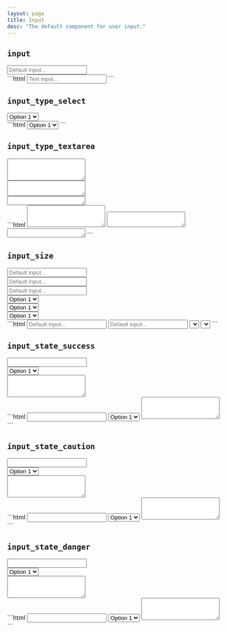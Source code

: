 ```yaml
---
layout: page
title: Input
desc: "The default component for user input."
---
```


## `input`

<div class="demo grid grid_md">
  <div class="grid__item">
  <div class="demo__render">
    <input class="input" placeholder="Default input..." type="text" />
  </div>
  </div>
  <div class="grid__item size_6">
  <div class="demo__code" markdown="1">
```html
<input class="input" placeholder="Text input..." type="text" />
```
  </div>
  </div>
</div>

## `input_type_select`

<div class="demo grid grid_md">
  <div class="grid__item">
  <div class="demo__render">
    <select class="input input_type_select">
      <option>Option 1</option>
      <option>Option 2</option>
      <option>Option 3</option>
    </select>
  </div>
  </div>
  <div class="grid__item size_6">
  <div class="demo__code" markdown="1">
```html
<select class="input input_type_select">
  <option>Option 1</option>
  <option>Option 2</option>
  <option>Option 3</option>
</select>
```
  </div>
  </div>
</div>

## `input_type_textarea`

<div class="demo grid grid_md">
  <div class="grid__item">
  <div class="demo__render spacing">
    <div class="demo__group">
      <textarea class="input input_type_textarea" rows="3"></textarea>
    </div>
    <div class="demo__group">
      <textarea class="input input_type_textarea" rows="2"></textarea>
    </div>
    <div class="demo__group">
      <textarea class="input input_type_textarea" rows="1"></textarea>
    </div>
  </div>
  </div>
  <div class="grid__item size_6">
  <div class="demo__code" markdown="1">
```html
<textarea class="input input_type_textarea" rows="3"></textarea>
<textarea class="input input_type_textarea" rows="2"></textarea>
<textarea class="input input_type_textarea" rows="1"></textarea>
```
  </div>
  </div>
</div>

## `input_size`

<div class="demo grid grid_md">
  <div class="grid__item">
  <div class="demo__render spacing">
    <div class="demo__group">
      <input class="input input_size_sm" placeholder="Default input..." type="text" />
    </div>
    <div class="demo__group">
      <input class="input" placeholder="Default input..." type="text" />
    </div>
    <div class="demo__group">
      <input class="input input_size_lg" placeholder="Default input..." type="text" />
    </div>
    <div class="demo__group">
      <select class="input input_type_select input_size_sm">
        <option>Option 1</option>
        <option>Option 2</option>
        <option>Option 3</option>
      </select>
    </div>
    <div class="demo__group">
      <select class="input input_type_select">
        <option>Option 1</option>
        <option>Option 2</option>
        <option>Option 3</option>
      </select>
    </div>
    <div class="demo__group">
      <select class="input input_type_select input_size_lg">
        <option>Option 1</option>
        <option>Option 2</option>
        <option>Option 3</option>
      </select>
    </div>
  </div>
  </div>
  <div class="grid__item size_6">
  <div class="demo__code" markdown="1">
```html
<input class="input input_size_sm" placeholder="Default input..." type="text" />
<input class="input input_size_lg" placeholder="Default input..." type="text" />
<select class="input input_type_select input_size_sm">...</select>
<select class="input input_type_select input_size_lg">...</select>
```
  </div>
  </div>
</div>

## `input_state_success`

<div class="demo grid grid_md">
  <div class="grid__item">
  <div class="demo__render spacing">
    <div class="demo__group">
      <input class="input input_state_success" type="text" />
    </div>
    <div class="demo__group">
      <select class="input input_state_success input_type_select">
        <option>Option 1</option>
        <option>Option 2</option>
        <option>Option 3</option>
      </select>
    </div>
    <div class="demo__group">
      <textarea class="input input_state_success input_type_textarea" rows="3"></textarea>
    </div>
  </div>
  </div>
  <div class="grid__item size_6">
  <div class="demo__code" markdown="1">
```html
<input class="input input_state_success" type="text" />
<select class="input input_state_success input_type_select">
  <option>Option 1</option>
  <option>Option 2</option>
  <option>Option 3</option>
</select>
<textarea class="input input_state_success input_type_textarea" rows="3"></textarea>
```
  </div>
  </div>
</div>

## `input_state_caution`

<div class="demo grid grid_md">
  <div class="grid__item">
  <div class="demo__render spacing">
    <div class="demo__group">
      <input class="input input_state_caution" type="text" />
    </div>
    <div class="demo__group">
      <select class="input input_state_caution input_type_select">
        <option>Option 1</option>
        <option>Option 2</option>
        <option>Option 3</option>
      </select>
    </div>
    <div class="demo__group">
      <textarea class="input input_state_caution input_type_textarea" rows="3"></textarea>
    </div>
  </div>
  </div>
  <div class="grid__item size_6">
  <div class="demo__code" markdown="1">
```html
<input class="input input_state_caution" type="text" />
<select class="input input_state_caution input_type_select">
  <option>Option 1</option>
  <option>Option 2</option>
  <option>Option 3</option>
</select>
<textarea class="input input_state_caution input_type_textarea" rows="3"></textarea>
```
  </div>
  </div>
</div>

## `input_state_danger`

<div class="demo grid grid_md">
  <div class="grid__item">
  <div class="demo__render spacing">
    <div class="demo__group">
      <input class="input input_state_danger" type="text" />
    </div>
    <div class="demo__group">
      <select class="input input_state_danger input_type_select">
        <option>Option 1</option>
        <option>Option 2</option>
        <option>Option 3</option>
      </select>
    </div>
    <div class="demo__group">
      <textarea class="input input_state_danger input_type_textarea" rows="3"></textarea>
    </div>
  </div>
  </div>
  <div class="grid__item size_6">
  <div class="demo__code" markdown="1">
```html
<input class="input input_state_danger" type="text" />
<select class="input input_state_danger input_type_select">
  <option>Option 1</option>
  <option>Option 2</option>
  <option>Option 3</option>
</select>
<textarea class="input input_state_danger input_type_textarea" rows="3"></textarea>
```
  </div>
  </div>
</div>
